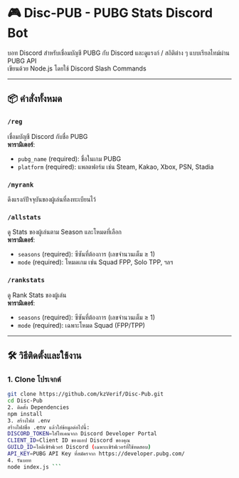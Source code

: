 # 🎮 Disc-PUB - PUBG Stats Discord Bot

บอท Discord สำหรับเชื่อมบัญชี PUBG กับ Discord และดูแรงก์ / สถิติต่าง ๆ แบบเรียลไทม์ผ่าน PUBG API  
เขียนด้วย Node.js โดยใช้ Discord Slash Commands

---

## 📦 คำสั่งทั้งหมด

### `/reg`  
เชื่อมบัญชี Discord กับชื่อ PUBG  
**พารามิเตอร์**:
- `pubg_name` (required): ชื่อในเกม PUBG  
- `platform` (required): แพลตฟอร์ม เช่น Steam, Kakao, Xbox, PSN, Stadia

### `/myrank`  
ดึงแรงก์ปัจจุบันของผู้เล่นที่ลงทะเบียนไว้

### `/allstats`  
ดู Stats ของผู้เล่นตาม Season และโหมดที่เลือก  
**พารามิเตอร์**:
- `seasons` (required): ซีซันที่ต้องการ (เลขจำนวนเต็ม ≥ 1)  
- `mode` (required): โหมดเกม เช่น Squad FPP, Solo TPP, ฯลฯ

### `/rankstats`  
ดู Rank Stats ของผู้เล่น  
**พารามิเตอร์**:
- `seasons` (required): ซีซันที่ต้องการ (เลขจำนวนเต็ม ≥ 1)  
- `mode` (required): เฉพาะโหมด Squad (FPP/TPP)

---

## 🛠 วิธีติดตั้งและใช้งาน

### 1. Clone โปรเจกต์

```bash
git clone https://github.com/kzVerif/Disc-Pub.git
cd Disc-Pub
2. ติดตั้ง Dependencies
npm install
3. สร้างไฟล์ .env
สร้างไฟล์ชื่อ .env แล้วใส่ข้อมูลต่อไปนี้:
DISCORD_TOKEN=ใส่โทเคนจาก Discord Developer Portal
CLIENT_ID=Client ID ของแอป Discord ของคุณ
GUILD_ID=ไอดีเซิร์ฟเวอร์ Discord (เฉพาะเซิร์ฟเวอร์ที่ใช้ทดสอบ)
API_KEY=PUBG API Key ที่สมัครจาก https://developer.pubg.com/
4. รันบอท
node index.js ```
